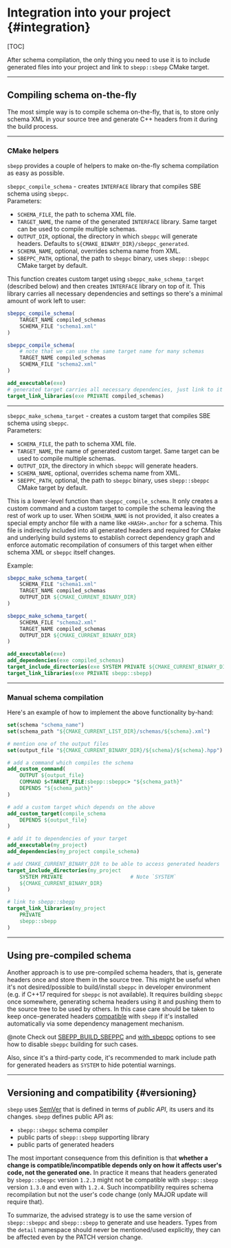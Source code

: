 # Integration into your project {#integration}
[TOC]

After schema compilation, the only thing you need to use it is to include
generated files into your project and link to `sbepp::sbepp` CMake target.

---

## Compiling schema on-the-fly

The most simple way is to compile schema on-the-fly, that is, to store only
schema XML in your source tree and generate C++ headers from it during the build
process.

---

### CMake helpers

`sbepp` provides a couple of helpers to make on-the-fly schema compilation as
easy as possible.

`sbeppc_compile_schema` - creates `INTERFACE` library that compiles SBE schema
using `sbeppc`.  
Parameters:
- `SCHEMA_FILE`, the path to schema XML file.
- `TARGET_NAME`, the name of the generated `INTERFACE` library. Same target can
    be used to compile multiple schemas.
- `OUTPUT_DIR`, optional, the directory in which `sbeppc` will generate headers.
    Defaults to `${CMAKE_BINARY_DIR}/sbeppc_generated`.
- `SCHEMA_NAME`, optional, overrides schema name from XML.
- `SBEPPC_PATH`, optional, the path to `sbeppc` binary, uses `sbepp::sbeppc`
    CMake target by default.

This function creates custom target using `sbeppc_make_schema_target` (described
below) and then creates `INTERFACE` library on top of it. This library carries
all necessary dependencies and settings so there's a minimal amount of work left
to user:

```cmake
sbeppc_compile_schema(
    TARGET_NAME compiled_schemas
    SCHEMA_FILE "schema1.xml"
)

sbeppc_compile_schema(
    # note that we can use the same target name for many schemas
    TARGET_NAME compiled_schemas
    SCHEMA_FILE "schema2.xml"
)

add_executable(exe)
# generated target carries all necessary dependencies, just link to it
target_link_libraries(exe PRIVATE compiled_schemas)
```

---

`sbeppc_make_schema_target` - creates a custom target that compiles SBE schema
using `sbeppc`.  
Parameters:
- `SCHEMA_FILE`, the path to schema XML file.
- `TARGET_NAME`, the name of generated custom target. Same target can be used to
    compile multiple schemas.
- `OUTPUT_DIR`, the directory in which `sbeppc` will generate headers.
- `SCHEMA_NAME`, optional, overrides schema name from XML.
- `SBEPPC_PATH`, optional, the path to `sbeppc` binary, uses `sbepp::sbeppc`
    CMake target by default.

This is a lower-level function than `sbeppc_compile_schema`. It only creates
a custom command and a custom target to compile the schema leaving the rest of
work up to user. When `SCHEMA_NAME` is not provided, it also creates a special
empty anchor file with a name like `<HASH>.anchor` for a schema. This file is
indirectly included into all generated headers and required for CMake and
underlying build systems to establish correct dependency graph and enforce
automatic recompilation of consumers of this target when either schema XML or
`sbeppc` itself changes.

Example:

```cmake
sbeppc_make_schema_target(
    SCHEMA_FILE "schema1.xml"
    TARGET_NAME compiled_schemas
    OUTPUT_DIR ${CMAKE_CURRENT_BINARY_DIR}
)

sbeppc_make_schema_target(
    SCHEMA_FILE "schema2.xml"
    TARGET_NAME compiled_schemas
    OUTPUT_DIR ${CMAKE_CURRENT_BINARY_DIR}
)

add_executable(exe)
add_dependencies(exe compiled_schemas)
target_include_directories(exe SYSTEM PRIVATE ${CMAKE_CURRENT_BINARY_DIR})
target_link_libraries(exe PRIVATE sbepp::sbepp)
```

---

### Manual schema compilation

Here's an example of how to implement the above functionality by-hand:

```cmake
set(schema "schema_name")
set(schema_path "${CMAKE_CURRENT_LIST_DIR}/schemas/${schema}.xml")

# mention one of the output files
set(output_file "${CMAKE_CURRENT_BINARY_DIR}/${schema}/${schema}.hpp")

# add a command which compiles the schema
add_custom_command(
    OUTPUT ${output_file}
    COMMAND $<TARGET_FILE:sbepp::sbeppc> "${schema_path}"
    DEPENDS "${schema_path}"
)

# add a custom target which depends on the above
add_custom_target(compile_schema
    DEPENDS ${output_file}
)

# add it to dependencies of your target
add_executable(my_project)
add_dependencies(my_project compile_schema)

# add CMAKE_CURRENT_BINARY_DIR to be able to access generated headers
target_include_directories(my_project
    SYSTEM PRIVATE                      # Note `SYSTEM`
    ${CMAKE_CURRENT_BINARY_DIR}
)

# link to sbepp::sbepp
target_link_libraries(my_project
    PRIVATE
    sbepp::sbepp
)
```

---

## Using pre-compiled schema

Another approach is to use pre-compiled schema headers, that is, generate
headers once and store them in the source tree. This might be useful when it's
not desired/possible to build/install `sbeppc` in developer environment (e.g.
if C++17 required for `sbeppc` is not available). It requires building `sbeppc`
once somewhere, generating schema headers using it and pushing them to the
source tree to be used by others. In this case care should be taken to keep
once-generated headers [compatible](#versioning) with `sbepp` if it's installed
automatically via some dependency management mechanism.

@note
Check out [SBEPP_BUILD_SBEPPC](#installation-cmake) and
[with_sbeppc](#installation-conan) options to see how to disable `sbeppc`
building for such cases.

Also, since it's a third-party code, it's recommended to mark include path for
generated headers as `SYSTEM` to hide potential warnings.

---

## Versioning and compatibility {#versioning}

`sbepp` uses [SemVer](https://semver.org/) that is defined in terms of *public
API*, its users and its changes. `sbepp` defines public API as:
- `sbepp::sbeppc` schema compiler
- public parts of `sbepp::sbepp` supporting library
- public parts of generated headers

The most important consequence from this definition is that **whether a change
is compatible/incompatible depends only on how it affects user's code, not the
generated one.** In practice it means that headers generated by `sbepp::sbeppc`
version `1.2.3` might not be compatible with `sbepp::sbepp` version `1.3.0` and
even with `1.2.4`. Such incompatibility requires schema recompilation but not
the user's code change (only MAJOR update will require that).

To summarize, the advised strategy is to use the same version of `sbepp::sbeppc`
and `sbepp::sbepp` to generate and use headers. Types from the `detail`
namespace should never be mentioned/used explicitly, they can be affected even
by the PATCH version change.